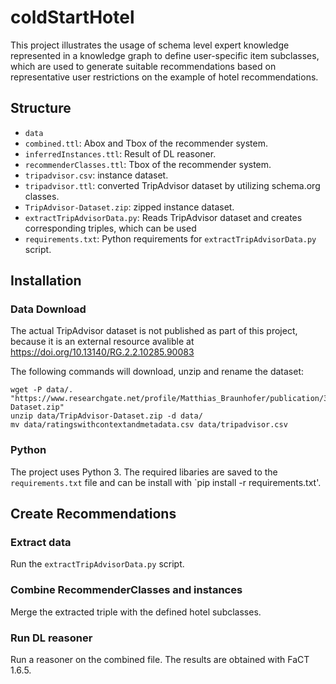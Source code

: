 # coldStartHotel

This project illustrates the usage of schema level expert knowledge represented in a knowledge graph to define user-specific item subclasses, which are used to generate suitable recommendations based on representative user restrictions on the example of hotel recommendations.

## Structure
* `data`
 * `combined.ttl`: Abox and Tbox of the recommender system.
 * `inferredInstances.ttl`: Result of DL reasoner.
 * `recommenderClasses.ttl`: Tbox of the recommender system.
 * `tripadvisor.csv`: instance dataset.
 * `tripadvisor.ttl`: converted TripAdvisor dataset by utilizing schema.org classes. 
 * `TripAdvisor-Dataset.zip`: zipped instance dataset. 
* `extractTripAdvisorData.py`: Reads TripAdvisor dataset and creates corresponding triples, which can be used 
* `requirements.txt`: Python requirements for `extractTripAdvisorData.py` script. 

## Installation

### Data Download
The actual TripAdvisor dataset is not published as part of this project, because it is an external resource avalible at https://doi.org/10.13140/RG.2.2.10285.90083

The following commands will download, unzip and rename the dataset: 
```
wget -P data/. "https://www.researchgate.net/profile/Matthias_Braunhofer/publication/308968574_TripAdvisor_Dataset/data/57fb7b7008ae91deaa685237/TripAdvisor-Dataset.zip"
unzip data/TripAdvisor-Dataset.zip -d data/
mv data/ratingswithcontextandmetadata.csv data/tripadvisor.csv
```

### Python
The project uses Python 3. The required libaries are saved to the `requirements.txt` file and can be install with `pip install -r requirements.txt'. 

## Create Recommendations

### Extract data
Run the `extractTripAdvisorData.py` script. 
### Combine RecommenderClasses and instances
Merge the extracted triple with the defined hotel subclasses. 
### Run DL reasoner
Run a reasoner on the combined file. The results are obtained with FaCT 1.6.5. 

